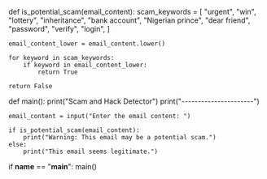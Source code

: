 def is_potential_scam(email_content):
    scam_keywords = [
        "urgent",
        "win",
        "lottery",
        "inheritance",
        "bank account",
        "Nigerian prince",
        "dear friend",
        "password",
        "verify",
        "login",
    ]
    
    email_content_lower = email_content.lower()
    
    for keyword in scam_keywords:
        if keyword in email_content_lower:
            return True
    
    return False

def main():
    print("Scam and Hack Detector")
    print("----------------------")
    
    email_content = input("Enter the email content: ")
    
    if is_potential_scam(email_content):
        print("Warning: This email may be a potential scam.")
    else:
        print("This email seems legitimate.")
    
if __name__ == "__main__":
    main()

